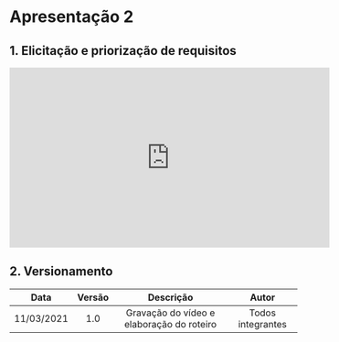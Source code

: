 # Apresentação 2

## 1. Elicitação e priorização de requisitos

<div align="center">
    <iframe width="560" height="315" src="https://www.youtube.com/embed/Ghs4r9Gkw6w" frameborder="0" allow="accelerometer; autoplay; clipboard-write; encrypted-media; gyroscope; picture-in-picture" allowfullscreen></iframe></iframe>
</div>

## 2. Versionamento

|    Data    | Versão |            Descrição             |      Autor      |
| :--------: | :----: | :------------------------------: | :-------------: |
| 11/03/2021 |  1.0   |  Gravação do vídeo e elaboração do roteiro |Todos integrantes|
